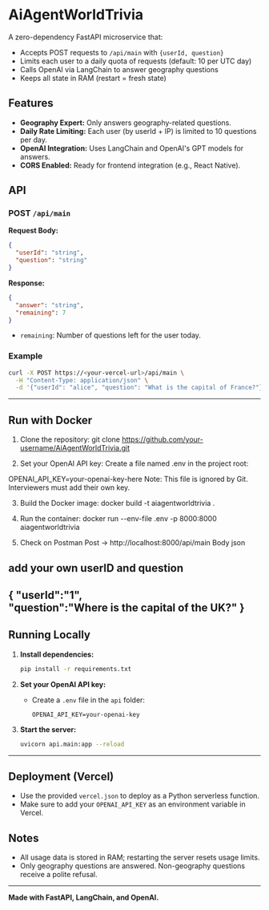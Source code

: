 # AiAgentWorldTrivia

A zero-dependency FastAPI microservice that:
- Accepts POST requests to `/api/main` with `{userId, question}`
- Limits each user to a daily quota of requests (default: 10 per UTC day)
- Calls OpenAI via LangChain to answer geography questions
- Keeps all state in RAM (restart = fresh state)

## Features

- **Geography Expert:** Only answers geography-related questions.
- **Daily Rate Limiting:** Each user (by userId + IP) is limited to 10 questions per day.
- **OpenAI Integration:** Uses LangChain and OpenAI's GPT models for answers.
- **CORS Enabled:** Ready for frontend integration (e.g., React Native).

## API

### POST `/api/main`

**Request Body:**
```json
{
  "userId": "string",
  "question": "string"
}
```

**Response:**
```json
{
  "answer": "string",
  "remaining": 7
}
```

- `remaining`: Number of questions left for the user today.

### Example

```bash
curl -X POST https://<your-vercel-url>/api/main \
  -H "Content-Type: application/json" \
  -d '{"userId": "alice", "question": "What is the capital of France?"}'
```
-----------------------------------------------------------------------------------------

## Run with Docker
1. Clone the repository:
git clone https://github.com/your-username/AiAgentWorldTrivia.git


2. Set your OpenAI API key:
Create a file named .env in the project root:

OPENAI_API_KEY=your-openai-key-here
Note: This file is ignored by Git. Interviewers must add their own key.

3. Build the Docker image:
docker build -t aiagentworldtrivia .

4. Run the container:
docker run --env-file .env -p 8000:8000 aiagentworldtrivia

5. Check on Postman
Post -> http://localhost:8000/api/main
Body 
json
  ## add your own userID and question
 {
   "userId":"1",  
   "question":"Where is the capital of the UK?" 
  }
--------------------------------------------------------------------------------

## Running Locally

1. **Install dependencies:**
   ```bash
   pip install -r requirements.txt
   ```

2. **Set your OpenAI API key:**
   - Create a `.env` file in the `api` folder:
     ```
     OPENAI_API_KEY=your-openai-key
     ```

3. **Start the server:**
   ```bash
   uvicorn api.main:app --reload
   ```

-----------------------------------------------------------------------------------------

## Deployment (Vercel)

- Use the provided `vercel.json` to deploy as a Python serverless function.
- Make sure to add your `OPENAI_API_KEY` as an environment variable in Vercel.

## Notes

- All usage data is stored in RAM; restarting the server resets usage limits.
- Only geography questions are answered. Non-geography questions receive a polite refusal.

---

**Made with FastAPI, LangChain, and OpenAI.**
